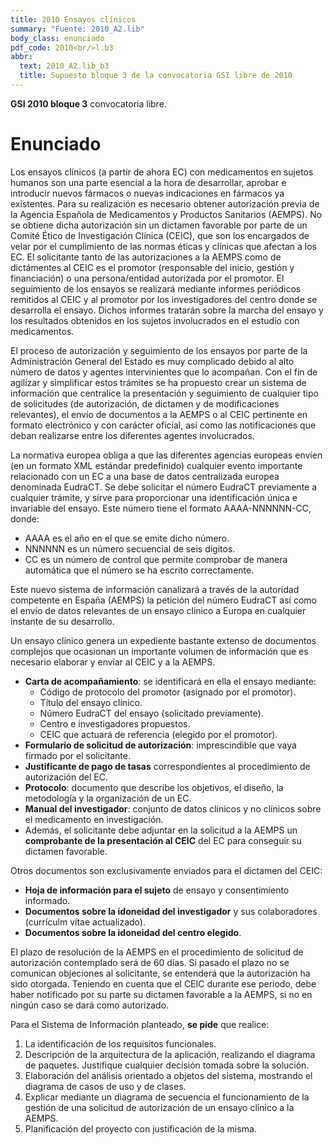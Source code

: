 ```yaml
---
title: 2010 Ensayos clínicos
summary: "Fuente: 2010_A2.lib"
body_class: enunciado
pdf_code: 2010<br/>l.b3
abbr:
  text: 2010_A2.lib_b3
  title: Supuesto bloque 3 de la convocatoria GSI libre de 2010
---
```


**GSI 2010 bloque 3** convocatoria libre.

# Enunciado

Los ensayos clínicos (a partir de ahora EC) con medicamentos en sujetos humanos son una parte esencial
a la hora de desarrollar, aprobar e introducir nuevos fármacos o nuevas indicaciones en fármacos ya existentes.
Para su realización es necesario obtener autorización previa de la Agencia Española de Medicamentos y Productos Sanitarios (AEMPS). No se obtiene dicha autorización sin un dictamen favorable por parte de un Comité Ético de Investigación Clínica (CEIC), que son los encargados de velar por el cumplimiento de las normas
éticas y clínicas que afectan a los EC. El solicitante tanto de las autorizaciones a la AEMPS como de dictámentes al CEIC es el promotor (responsable del inicio, gestión y financiación) o una persona/entidad autorizada por
el promotor. El seguimiento de los ensayos se realizará mediante informes periódicos remitidos al CEIC y al
promotor por los investigadores del centro donde se desarrolla el ensayo. Dichos informes tratarán sobre la
marcha del ensayo y los resultados obtenidos en los sujetos involucrados en el estudio con medicamentos.

El proceso de autorización y seguimiento de los ensayos por parte de la Administración General del Estado es muy complicado debido al alto número de datos y agentes intervinientes que lo acompañan. Con el fin de
agilizar y simplificar estos trámites se ha propuesto crear un sistema de información que centralice la presentación y seguimiento de cualquier tipo de solicitudes (de autorización, de dictamen y de modificaciones relevantes), el envío de documentos a la AEMPS o al CEIC pertinente en formato electrónico y con carácter oficial,
así como las notificaciones que deban realizarse entre los diferentes agentes involucrados.

La normativa europea obliga a que las diferentes agencias europeas envíen (en un formato XML estándar
predefinido) cualquier evento importante relacionado con un EC a una base de datos centralizada europea denominada EudraCT. Se debe solicitar el número EudraCT previamente a cualquier trámite, y sirve para proporcionar una identificación única e invariable del ensayo. Este número tiene el formato AAAA-NNNNNN-CC,
donde:

* AAAA es el año en el que se emite dicho número.
* NNNNNN es un número secuencial de seis dígitos.
* CC es un número de control que permite comprobar de manera automática que el número se ha escrito
correctamente.

Este nuevo sistema de información canalizará a través de la autoridad competente en España (AEMPS) la
petición del número EudraCT así como el envío de datos relevantes de un ensayo clínico a Europa en cualquier
instante de su desarrollo.

Un ensayo clínico genera un expediente bastante extenso de documentos complejos que ocasionan un
importante volumen de información que es necesario elaborar y enviar al CEIC y a la AEMPS.

* **Carta de acompañamiento**: se identificará en ella el ensayo mediante:
    * Código de protocolo del promotor (asignado por el promotor).
    * Título del ensayo clínico.
    * Número EudraCT del ensayo (solicitado previamente).
    * Centro e investigadores propuestos.
    * CEIC que actuará de referencia (elegido por el promotor).
* **Formulario de solicitud de autorización**: imprescindible que vaya firmado por el solicitante.
* **Justificante de pago de tasas** correspondientes al procedimiento de autorización del EC.
* **Protocolo**: documento que describe los objetivos, el diseño, la metodología y la organización de un EC.
* **Manual del investigador**: conjunto de datos clínicos y no clínicos sobre el medicamento en investigación.
* Además, el solicitante debe adjuntar en la solicitud a la AEMPS un
**comprobante de la presentación al CEIC** del EC para conseguir su dictamen favorable.

Otros documentos son exclusivamente enviados para el dictamen del CEIC:

* **Hoja de información para el sujeto** de ensayo y consentimiento informado.
* **Documentos sobre la idoneidad del investigador** y sus colaboradores (currículm vítae actualizado).
* **Documentos sobre la idoneidad del centro elegido**.

El plazo de resolución de la AEMPS en el procedimiento de solicitud de autorización contemplado será
de 60 días. Si pasado el plazo no se comunican objeciones al solicitante, se entenderá que la autorización ha
sido otorgada. Teniendo en cuenta que el CEIC durante ese periodo, debe haber notificado por su parte su dictamen favorable a la AEMPS, si no en ningún caso se dará como autorizado.

Para el Sistema de Información planteado, **se pide** que realice:

1. La identificación de los requisitos funcionales.
2. Descripción de la arquitectura de la aplicación, realizando el diagrama de paquetes. Justifique cualquier decisión tomada sobre la solución.
3. Elaboración del análisis orientado a objetos del sistema, mostrando el diagrama de casos de uso y de
clases.
4. Explicar mediante un diagrama de secuencia el funcionamiento de la gestión de una solicitud de
autorización de un ensayo clínico a la AEMPS.
5. Planificación del proyecto con justificación de la misma.
